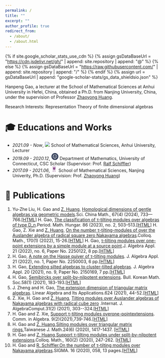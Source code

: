 ```yaml
---
permalink: /
title: ""
excerpt: ""
author_profile: true
redirect_from: 
  - /about/
  - /about.html
---
```


{% if site.google_scholar_stats_use_cdn %}
{% assign gsDataBaseUrl = "https://cdn.jsdelivr.net/gh/" | append: site.repository | append: "@" %}
{% else %}
{% assign gsDataBaseUrl = "https://raw.githubusercontent.com/" | append: site.repository | append: "/" %}
{% endif %}
{% assign url = gsDataBaseUrl | append: "google-scholar-stats/gs_data_shieldsio.json" %}

<span class='anchor' id='about-me'></span>

Hanpeng Gao, a lecturer at the School of Mathematical Sciences at Anhui University in Hefei, China, obtained a Ph.D. from Nanjing University, China, under the supervision of Professor [Zhaoyong Huang](http://maths.nju.edu.cn/~huangzy/).

Research Interests: Representation Theory of finite dimensional algebras

# 🎓 Educations and Works
- *2021.09 - Now*, <a href="https://www.ahu.edu.cn/"><img class="svg" src="/images/ahu_logo.png" width="23pt"></a> School of Mathematical Sciences, Anhui University, Lecturer
- *2019.09 - 2020.12*, <a href="https://www.uconn.edu/"><img class="svg" src="/images/uconn.png" width="23pt"></a> Department of Mathematics, University of Connecticut, CSC Scholar (Supervisor: Prof. [Ralf Schiffler](https://schiffler.math.uconn.edu/#))
- *2017.09 - 2021.06*, <a href="https://www.nju.edu.cn/"><img class="svg" src="/images/nju.png" width="20pt"></a> School of Mathematical Sciences, Nanjing Univerity, Ph.D. (Supervision: Prof. [Zhaoyong Huang](http://maths.nju.edu.cn/~huangzy/))
 

# 📝 Publications
1. Yu-Zhe Liu, H. Gao and [Z. Huang](http://maths.nju.edu.cn/~huangzy/), [Homological dimensions of gentle algebras via geometric models](/pdf/H.pdf).Sci. China Math., 67(4) (2024), 733—766.[[HTML]](https://doi.org/10.1007/s11425-022-2120-8)
 H. Gao, [The classification of τ-tilting modules over algebras of type D_n](/pdf/The-classification-of-tau-tilting-modules-over-algebra-of-type-Dn.pdf).Period. Math. Hungar. 86 (2023), no. 2, 503–513.[[HTML]](https://doi.org/10.1007/s10998-022-00485-3)
 H. Gao, Z. Xie and [Z. Huang](http://maths.nju.edu.cn/~huangzy/), [On the number τ-tilting-modules of over the Auslander algebra of radical square zero Nakayama algebras](/pdf/On.pdf).Colloq. Math., 170(1) (2022), 15-26.[[HTML]](https://doi.org/10.4064/cm8474-7-2021)
 H. Gao, [τ-tilting modules over one-point extensions by a simple module at a source point](/pdf/tau-tilting-modules-over-one-point-extension-by-a-simple-module-at-a-soure-point.pdf).J. Algebra Appl. 21 (2022), no. 6, Paper No. 2250122, 8 pp.[[HTML]](https://doi.org/10.1142/S0219498822501225)
9. H. Gao, [A note on the Hasse quiver of τ-tilting modules](/pdf/AnoteontheHasse.pdf). J. Algebra Appl. 21 (2022), no. 1, Paper No. 2250003, 6 pp.[[HTML]](https://doi.org/10.1142/S0219498822500037)
8. H. Gao, [Extending silted algebras to cluster-tilted algebras](/pdf/Extendingsiltedalgebras.pdf). J. Algebra Appl. 20 (2021), no. 9, Paper No. 2150169, 7 pp.[[HTML]](https://doi.org/10.1142/S0219498821501693)
7. H. Gao, [Semibircks over split-by-nilpotent extensions](/pdf/2021-7.pdf). Bull. Korean Math. Soc.58(1) (2021), 183-193.[[HTML]](https://doi.org/10.4134/BKMS.b200189)
6. J. Zheng and  H. Gao,  [The extension dimension of triangular matrix algebras](/pdf/2021-4.pdf). Linear Algebra and Its Applications.624 (2021), 44-52.[[HTML]](https://doi.org/10.1016/j.laa.2021.04.002)
5. Z. Xie, H. Gao and [Z. Huang](http://maths.nju.edu.cn/~huangzy/), [Tilting modules over Auslander algebras of Nakayama algebras with radical cube zero](/pdf/2021-5.pdf) .Internat. J. AlgebraComput.31(2) (2021), 303--324.[[HTML]](https://doi.org/10.1142/S0218196721500168)
4. H. Gao and Z. Xie, [Support τ-tilting modules overone-pointextensions](/pdf/2021-3.pdf). Comm. in  Algebra. 9(2)(2021),739-746.[[HTML]](https://doi.org/10.1080/00927872.2020.1817470)
3. H. Gao and [Z. Huang](http://maths.nju.edu.cn/~huangzy/),[Silting modules over triangular matrix rings](/pdf/2020-2.pdf),Taiwanese J. Math.24(6) (2020), 1417-1437.
[[HTML]](https://doi.org/10.11650/tjm/200204)
2. H. Gao and [Z. Huang](http://maths.nju.edu.cn/~huangzy/),[Support τ-tilting modules under split-by-nilpotent extensions](/pdf/2020-1.pdf).Colloq. Math., 160(2) (2020), 247-262.
[[HTML]](https://doi.org/10.4064/cm7774-3-2019)
1. H. Gao and [R. Schiffler](https://schiffler.math.uconn.edu/#),[On the number of τ-tilting modules over Nakayama algebras](/pdf/2020-0.pdf).SIGMA. 16 (2020), 058, 13 pages.[[HTML]](  https://doi.org/10.3842/SIGMA.2020.058)




 
